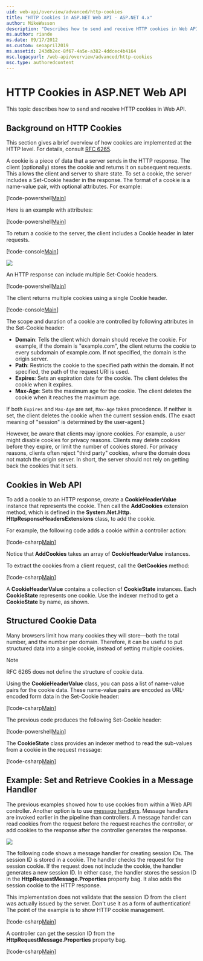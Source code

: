 ```yaml
---
uid: web-api/overview/advanced/http-cookies
title: "HTTP Cookies in ASP.NET Web API - ASP.NET 4.x"
author: MikeWasson
description: "Describes how to send and receive HTTP cookies in Web API for ASP.NET 4.x."
ms.author: riande
ms.date: 09/17/2012
ms.custom: seoapril2019
ms.assetid: 243db2ec-8f67-4a5e-a382-4ddcec4b4164
msc.legacyurl: /web-api/overview/advanced/http-cookies
msc.type: authoredcontent
---
```

# HTTP Cookies in ASP.NET Web API

This topic describes how to send and receive HTTP cookies in Web API.

## Background on HTTP Cookies

This section gives a brief overview of how cookies are implemented at the HTTP level. For details, consult [RFC 6265](http://tools.ietf.org/html/rfc6265).

A cookie is a piece of data that a server sends in the HTTP response. The client (optionally) stores the cookie and returns it on subsequent requests. This allows the client and server to share state. To set a cookie, the server includes a Set-Cookie header in the response. The format of a cookie is a name-value pair, with optional attributes. For example:

[!code-powershell[Main](http-cookies/samples/sample1.ps1)]

Here is an example with attributes:

[!code-powershell[Main](http-cookies/samples/sample2.ps1)]

To return a cookie to the server, the client includes a Cookie header in later requests.

[!code-console[Main](http-cookies/samples/sample3.cmd)]

![](http-cookies/_static/image1.png)

An HTTP response can include multiple Set-Cookie headers.

[!code-powershell[Main](http-cookies/samples/sample4.ps1)]

The client returns multiple cookies using a single Cookie header.

[!code-console[Main](http-cookies/samples/sample5.cmd)]

The scope and duration of a cookie are controlled by following attributes in the Set-Cookie header:

- **Domain**: Tells the client which domain should receive the cookie. For example, if the domain is "example.com", the client returns the cookie to every subdomain of example.com. If not specified, the domain is the origin server.
- **Path**: Restricts the cookie to the specified path within the domain. If not specified, the path of the request URI is used.
- **Expires**: Sets an expiration date for the cookie. The client deletes the cookie when it expires.
- **Max-Age**: Sets the maximum age for the cookie. The client deletes the cookie when it reaches the maximum age.

If both `Expires` and `Max-Age` are set, `Max-Age` takes precedence. If neither is set, the client deletes the cookie when the current session ends. (The exact meaning of "session" is determined by the user-agent.)

However, be aware that clients may ignore cookies. For example, a user might disable cookies for privacy reasons. Clients may delete cookies before they expire, or limit the number of cookies stored. For privacy reasons, clients often reject "third party" cookies, where the domain does not match the origin server. In short, the server should not rely on getting back the cookies that it sets.

## Cookies in Web API

To add a cookie to an HTTP response, create a **CookieHeaderValue** instance that represents the cookie. Then call the **AddCookies** extension method, which is defined in the **System.Net.Http. HttpResponseHeadersExtensions** class, to add the cookie.

For example, the following code adds a cookie within a controller action:

[!code-csharp[Main](http-cookies/samples/sample6.cs)]

Notice that **AddCookies** takes an array of **CookieHeaderValue** instances.

To extract the cookies from a client request, call the **GetCookies** method:

[!code-csharp[Main](http-cookies/samples/sample7.cs)]

A **CookieHeaderValue** contains a collection of **CookieState** instances. Each **CookieState** represents one cookie. Use the indexer method to get a **CookieState** by name, as shown.

## Structured Cookie Data

Many browsers limit how many cookies they will store&#8212;both the total number, and the number per domain. Therefore, it can be useful to put structured data into a single cookie, instead of setting multiple cookies.

> [!NOTE]
> RFC 6265 does not define the structure of cookie data.

Using the **CookieHeaderValue** class, you can pass a list of name-value pairs for the cookie data. These name-value pairs are encoded as URL-encoded form data in the Set-Cookie header:

[!code-csharp[Main](http-cookies/samples/sample8.cs)]

The previous code produces the following Set-Cookie header:

[!code-powershell[Main](http-cookies/samples/sample9.ps1)]

The **CookieState** class provides an indexer method to read the sub-values from a cookie in the request message:

[!code-csharp[Main](http-cookies/samples/sample10.cs)]

## Example: Set and Retrieve Cookies in a Message Handler

The previous examples showed how to use cookies from within a Web API controller. Another option is to use [message handlers](http-message-handlers.md). Message handlers are invoked earlier in the pipeline than controllers. A message handler can read cookies from the request before the request reaches the controller, or add cookies to the response after the controller generates the response.

![](http-cookies/_static/image2.png)

The following code shows a message handler for creating session IDs. The session ID is stored in a cookie. The handler checks the request for the session cookie. If the request does not include the cookie, the handler generates a new session ID. In either case, the handler stores the session ID in the **HttpRequestMessage.Properties** property bag. It also adds the session cookie to the HTTP response.

This implementation does not validate that the session ID from the client was actually issued by the server. Don't use it as a form of authentication! The point of the example is to show HTTP cookie management.

[!code-csharp[Main](http-cookies/samples/sample11.cs)]

A controller can get the session ID from the **HttpRequestMessage.Properties** property bag.

[!code-csharp[Main](http-cookies/samples/sample12.cs)]
